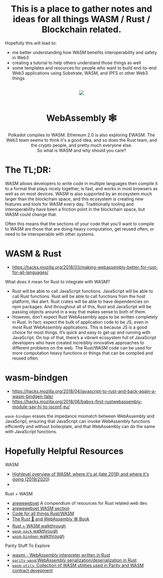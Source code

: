 <div>
  <h1 align="center">
    This is a place to gather notes and ideas for all things WASM / Rust / Blockchain related.
  </h1>
  <div>
		<p>
    Hopefully this will lead to:
		</p>
    <ul>
      <li>
        me better understanding how WASM benefits interoperability and safety in Web3
      </li>
      <li>
        creating a tutorial to help others understand those things as well
      </li>
      <li>
        some templates and resources for people who want to build end-to-end Web3 applications using Substrate, WASM, and IPFS or other Web3 things
      </li>
  	</ul>
  </div>
</div>

<br>

<div align="center">
  <img src="https://hacks.mozilla.org/files/2017/02/01-02-perf_graph10-768x633.png">
</div>

<br>

<div align="center">
  <h1>
    WebAssembly 🕸️
  </h1>
  <p>
    Polkadot compiles to WASM. 
    Ethereum 2.0 is also exploring EWASM.
    The Web3 team seems to think it's a good idea, and so does the Rust team, and the crypto people, and pretty much everyone else.
    <br>
    So what is WASM and why should you care?
  </p>
</div>

# The TL;DR: 

WASM allows developers to write code in multiple languages then compile it to a format that plays nicely together, is fast, and works in most browsers as well as on most devices. WASM is also supported by an ecosystem much larger than the blockchain space, and this ecosystem is creating new features and tools for WASM every day. Traditionally tooling and interoperability have been a friction point in the blockchain space, but WASM could change that. 

Often this means that the sections of your code that you'll want to compile to WASM are those that are doing heavy computation, get reused often, or need to be interoperable with other systems. 


# WASM & Rust
- https://hacks.mozilla.org/2018/03/making-webassembly-better-for-rust-for-all-languages/

What does it mean for Rust to integrate with WASM?

- Rust will be able to call JavaScript functions. JavaScript will be able to call Rust functions. Rust will be able to call functions from the host platform, like alert. Rust crates will be able to have dependencies on npm packages. And throughout all of this, Rust and JavaScript will be passing objects around in a way that makes sense to both of them.
- However, don’t expect Rust WebAssembly apps to be written completely in Rust. In fact, expect the bulk of application code to be JS, even in most Rust WebAssembly applications. This is because JS is a good choice for most things. It’s quick and easy to get up and running with JavaScript. On top of that, there’s a vibrant ecosystem full of JavaScript developers who have created incredibly innovative approaches to different problems on the web. The Rust/WASM code can be used for more computation heavy functions or things that can be compiled and reused often. 


# wasm-bindgen
- https://hacks.mozilla.org/2018/04/javascript-to-rust-and-back-again-a-wasm-bindgen-tale/
- https://hacks.mozilla.org/2018/06/babys-first-rustwebassembly-module-say-hi-to-jsconf-eu/

`wasm-bindgen` erases the impedance mismatch between WebAssembly and JavaScript, ensuring that JavaScript can invoke WebAssembly functions efficiently and without boilerplate, and that WebAssembly can do the same with JavaScript functions.









# Hopefully Helpful Resources

WASM

- [Highlevel overview of WASM: where it's at (late 2018) and where it's going (2019/2020)](https://hacks.mozilla.org/2018/10/webassemblys-post-mvp-future/)
- 

Rust + WASM

- [arewewebyet](https://www.arewewebyet.org/) A compendium of resources for Rust related web dev.
- [arewewebyet WASM section](https://www.arewewebyet.org/topics/webassembly/)
- [Code for all things Rust/WASM](https://github.com/rustwasm/)
- [The Rust 🦀 and WebAssembly 🕸 Book](https://rustwasm.github.io/book/introduction.html)
- [Rust + WASM walkthrough](https://hacks.mozilla.org/2018/03/making-webassembly-better-for-rust-for-all-languages/)
- [`wasm-pack` walkthrough](https://hacks.mozilla.org/2018/04/hello-wasm-pack/)
- [`wasm-bindgen` walkthrough](https://hacks.mozilla.org/2018/04/javascript-to-rust-and-back-again-a-wasm-bindgen-tale/)

Parity Stuff To Explore

- [wasmi - WebAssembly interpreter written in Rust](https://github.com/paritytech/wasmi)
- [`parity-wasm`:WebAssembly serialization/deserialization in Rust](https://github.com/paritytech/parity-wasm)
- [`wasm-utils`: Collection of WASM utilities used in Parity and WASM contract devepment](https://github.com/paritytech/wasm-utils)

